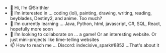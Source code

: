 - 👋 Hi, I’m @SirIthler
- 👀 I’m interested in ... coding (lol), painting, drawing, writing, reading, beyblades, Destiny2, and anime. Too much?
- 🌱 I’m currently learning ... Java, Python, html, javascript, C#, SQL, React, hopefully more soon
- 💞️ I’m looking to collaborate on ... a game! Or an interesting website. Or just mini-projects like time-telling websites
- 📫 How to reach me ... Discord: indecisive_spark#8852 ...That's about it

<!---
SirIthler/SirIthler is a ✨ special ✨ repository because its `README.md` (this file) appears on your GitHub profile.
You can click the Preview link to take a look at your changes.
--->
